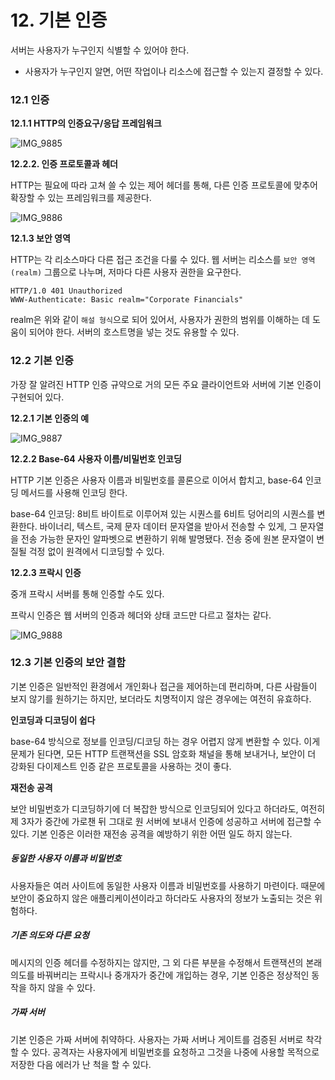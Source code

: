 # 12. 기본 인증

서버는 사용자가 누구인지 식별할 수 있어야 한다.

- 사용자가 누구인지 알면, 어떤 작업이나 리소스에 접근할 수 있는지 결정할 수 있다.



### 12.1 인증

**12.1.1 HTTP의 인증요구/응답 프레임워크**

![IMG_9885](/Users/mina/Downloads/IMG_9885.JPG)



**12.2.2. 인증 프로토콜과 헤더**

HTTP는 필요에 따라 고쳐 쓸 수 있는 제어 헤더를 통해, 다른 인증 프로토콜에 맞추어 확장할 수 있는 프레임워크를 제공한다.

![IMG_9886](/Users/mina/Downloads/IMG_9886.JPG)



**12.1.3 보안 영역**

HTTP는 각 리소스마다 다른 접근 조건을 다룰 수 있다. 웹 서버는 리소스를 `보안 영역(realm)` 그룹으로 나누며, 저마다 다른 사용자 권한을 요구한다.

```http
HTTP/1.0 401 Unauthorized
WWW-Authenticate: Basic realm="Corporate Financials"
```

realm은 위와 같이 `해설 형식`으로 되어 있어서, 사용자가 권한의 범위를 이해하는 데 도움이 되어야 한다. 서버의 호스트명을 넣는 것도 유용할 수 있다.



### 12.2 기본 인증

가장 잘 알려진 HTTP 인증 규약으로 거의 모든 주요 클라이언트와 서버에 기본 인증이 구현되어 있다.

**12.2.1 기본 인증의 예**

![IMG_9887](/Users/mina/Downloads/IMG_9887.JPG)



**12.2.2 Base-64 사용자 이름/비밀번호 인코딩**

HTTP 기본 인증은 사용자 이름과 비밀번호를 콜론으로 이어서 합치고, base-64 인코딩 메서드를 사용해 인코딩 한다. 

base-64 인코딩: 8비트 바이트로 이루어져 있는 시퀀스를 6비트 덩어리의 시퀀스를 변환한다. 바이너리, 텍스트, 국제 문자 데이터 문자열을 받아서 전송할 수 있게, 그 문자열을 전송 가능한 문자인 알파벳으로 변환하기 위해 발명됐다. 전송 중에 원본 문자열이 변질될 걱정 없이 원격에서 디코딩할 수 있다.



**12.2.3 프락시 인증**

중개 프락시 서버를 통해 인증할 수도 있다.

프락시 인증은 웹 서버의 인증과 헤더와 상태 코드만 다르고 절차는 같다.

![IMG_9888](/Users/mina/Downloads/IMG_9888.JPG)



### 12.3 기본 인증의 보안 결함

기본 인증은 일반적인 환경에서 개인화나 접근을 제어하는데 편리하며, 다른 사람들이 보지 않기를 원하기는 하지만, 보더라도 치명적이지 않은 경우에는 여전히 유효하다. 

**인코딩과 디코딩이 쉽다** 

base-64 방식으로 정보를 인코딩/디코딩 하는 경우 어렵지 않게 변환할 수 있다. 이게 문제가 된다면, 모든 HTTP 트랜잭션을 SSL 암호화 채널을 통해 보내거나, 보안이 더 강화된 다이제스트 인증 같은 프로토콜을 사용하는 것이 좋다.

**재전송 공격**

보안 비밀번호가 디코딩하기에 더 복잡한 방식으로 인코딩되어 있다고 하더라도, 여전히 제 3자가 중간에 가로챈 뒤 그대로 원 서버에 보내서 인증에 성공하고 서버에 접근할 수 있다. 기본 인증은 이러한 재전송 공격을 예방하기 위한 어떤 일도 하지 않는다.

##### 동일한 사용자 이름과 비밀번호

사용자들은 여러 사이트에 동일한 사용자 이름과 비밀번호를 사용하기 마련이다. 때문에 보안이 중요하지 않은 애플리케이션이라고 하더라도 사용자의 정보가 노출되는 것은 위험하다.

##### 기존 의도와 다른 요청

메시지의 인증 헤더를 수정하지는 않지만, 그 외 다른 부분을 수정해서 트랜잭션의 본래 의도를 바꿔버리는 프락시나 중개자가 중간에 개입하는 경우, 기본 인증은 정상적인 동작을 하지 않을 수 있다.

##### 가짜 서버

기본 인증은 가짜 서버에 취약하다. 사용자는 가짜 서버나 게이트를 검증된 서버로 착각할 수 있다. 공격자는 사용자에게 비밀번호를 요청하고 그것을 나중에 사용할 목적으로 저장한 다음 에러가 난 척을 할 수 있다.

